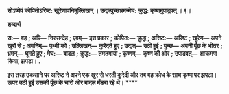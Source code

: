 **सोऽप्येवं कोपितोऽरिष्ट: खुरेणावनिमुल्लिखन् ।** **उद्यत्पुच्छभ्रमन्मेघ: क्रुद्ध: कृष्णमुपाद्रवत् ॥ ९॥** 

**शब्दार्थ** 

**स:—** **वह** **; अपि—** **निस्सन्देह** **; एवम्—** **इस प्रकार** **; कोपित:—** **क्रुद्ध** **; अरिष्ट:—** **अरिष्ट** **; खुरेण—** **अपने खुरों से** **; अवनिम्—** **पृथ्वी** **को** **; उल्लिखन्—** **कुरेदते हुए** **; उद्यत्—** **उठी हुई** **; पुच्छ—** **अपनी पूँछ के भीतर** **; भ्रमन्—** **घूमते हुए** **; मेघ:—** **बादल** **; क्रुद्ध:—** **तमतमाया** **; कृष्णम्—** **कृष्ण की ओर** **; उपाद्रवत्—** **आक्रमण किया, झपटा।** **.** 

**इस तरह उकसाने पर अरिष्ट ने अपने एक खुर से धरती कुरेदी और तब वह क्रोध के साथ** **कृष्ण पर झपटा। ऊपर उठी हुई उसकी पूँछ के चारों ओर बादल मँडरा रहे थे।** **** 